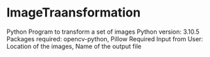 # ImageTraansformation
Python Program to transform a set of images
Python version: 3.10.5
Packages required: opencv-python, Pillow
Required Input from User: Location of the images, Name of the output file
